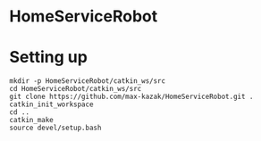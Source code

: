 HomeServiceRobot
==================

# Setting up
```
mkdir -p HomeServiceRobot/catkin_ws/src
cd HomeServiceRobot/catkin_ws/src
git clone https://github.com/max-kazak/HomeServiceRobot.git .
catkin_init_workspace
cd ..
catkin_make
source devel/setup.bash
```
